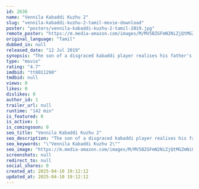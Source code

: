 ```yaml
---
id: 2636
name: "Vennila Kabaddi Kuzhu 2"
slug: "vennila-kabaddi-kuzhu-2-tamil-movie-download"
poster: "posters/vennila-kabaddi-kuzhu-2-tamil-2019.jpg"
remote_poster: "https://m.media-amazon.com/images/M/MV5BZGFmN2NiZjQtMGZmNi00NjkzLWE3ZGUtNTM4ZjAyOGY5OTA2XkEyXkFqcGc@._V1_SX300.jpg"
original_language: "Tamil"
dubbed_in: null
released_date: "12 Jul 2019"
synopsis: "The son of a disgraced kabaddi player realises his father's dream of helping his team, Vennila Kabadi Kuzhu, win the title in a kabaddi tournament."
type: "movie"
rating: "4.7"
imdbid: "tt8011290"
tmdbid: null
views: 0
likes: 0
dislikes: 0
author_id: 1
trailer_url: null
runtime: "142 min"
is_featured: 0
is_active: 1
is_comingsoon: 0
seo_title: "Vennila Kabaddi Kuzhu 2"
seo_description: "The son of a disgraced kabaddi player realises his father's dream of helping his team, Vennila Kabadi Kuzhu, win the title in a kabaddi tournament."
seo_keywords: "\"Vennila Kabaddi Kuzhu 2\""
seo_image: "https://m.media-amazon.com/images/M/MV5BZGFmN2NiZjQtMGZmNi00NjkzLWE3ZGUtNTM4ZjAyOGY5OTA2XkEyXkFqcGc@._V1_SX300.jpg"
screenshots: null
redirect_to: null
social_shares: 0
created_at: 2025-04-10 19:12:12
updated_at: 2025-04-10 19:12:12
---
```


